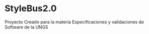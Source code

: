 # StyleBus2.0

Proyecto Creado para la materia Especificaciones y validaciones de Software de la UNGS

